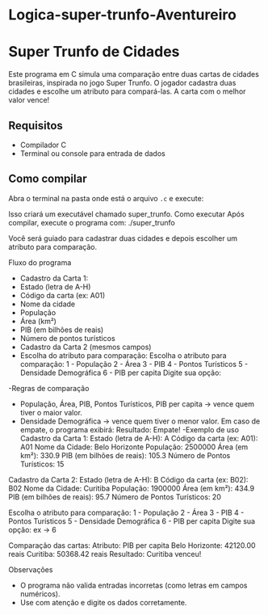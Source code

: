 # Logica-super-trunfo-Aventureiro

#  Super Trunfo de Cidades

Este programa em C simula uma comparação entre duas cartas de cidades brasileiras, inspirada no jogo Super Trunfo. O jogador cadastra duas cidades e escolhe um atributo para compará-las. A carta com o melhor valor vence!

##  Requisitos

- Compilador C 
- Terminal ou console para entrada de dados

##  Como compilar

Abra o terminal na pasta onde está o arquivo `.c` e execute:


Isso criará um executável chamado super_trunfo.
 Como executar
Após compilar, execute o programa com:
./super_trunfo


Você será guiado para cadastrar duas cidades e depois escolher um atributo para comparação.

 Fluxo do programa
- Cadastro da Carta 1:
- Estado (letra de A-H)
- Código da carta (ex: A01)
- Nome da cidade
- População
- Área (km²)
- PIB (em bilhões de reais)
- Número de pontos turísticos
- Cadastro da Carta 2 (mesmos campos)
- Escolha do atributo para comparação:
Escolha o atributo para comparação:
1 - População
2 - Área
3 - PIB
4 - Pontos Turísticos
5 - Densidade Demográfica
6 - PIB per capita
Digite sua opção:


-Regras de comparação
- População, Área, PIB, Pontos Turísticos, PIB per capita → vence quem tiver o maior valor.
- Densidade Demográfica → vence quem tiver o menor valor.
Em caso de empate, o programa exibirá: Resultado: Empate!
-Exemplo de uso
Cadastro da Carta 1:
Estado (letra de A-H): A
Código da carta (ex: A01): A01
Nome da Cidade: Belo Horizonte
População: 2500000
Área (em km²): 330.9
PIB (em bilhões de reais): 105.3
Número de Pontos Turísticos: 15

Cadastro da Carta 2:
Estado (letra de A-H): B
Código da carta (ex: B02): B02
Nome da Cidade: Curitiba
População: 1900000
Área (em km²): 434.9
PIB (em bilhões de reais): 95.7
Número de Pontos Turísticos: 20

Escolha o atributo para comparação:
1 - População
2 - Área
3 - PIB
4 - Pontos Turísticos
5 - Densidade Demográfica
6 - PIB per capita
Digite sua opção: ex -> 6

Comparação das cartas:
Atributo: PIB per capita
Belo Horizonte: 42120.00 reais
Curitiba: 50368.42 reais
Resultado: Curitiba venceu!


 Observações
- O programa não valida entradas incorretas (como letras em campos numéricos).
- Use com atenção e digite os dados corretamente.
